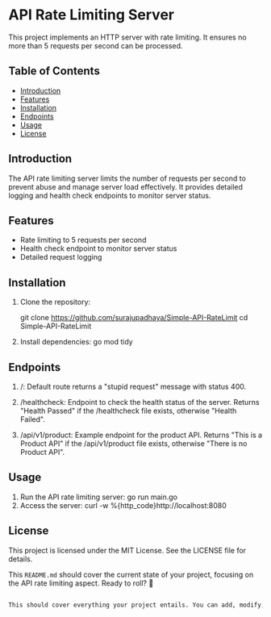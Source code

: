 # API Rate Limiting Server

This project implements an HTTP server with rate limiting. It ensures no more than 5 requests per second can be processed.

## Table of Contents
- [Introduction](#introduction)
- [Features](#features)
- [Installation](#installation)
- [Endpoints](#endpoints)
- [Usage](#usage)
- [License](#license)

## Introduction
The API rate limiting server limits the number of requests per second to prevent abuse and manage server load effectively. It provides detailed logging and health check endpoints to monitor server status.

## Features
- Rate limiting to 5 requests per second
- Health check endpoint to monitor server status
- Detailed request logging

## Installation
1. Clone the repository:

   git clone https://github.com/surajupadhaya/Simple-API-RateLimit
   cd Simple-API-RateLimit

   
2. Install dependencies:
   go mod tidy

## Endpoints
1. /: Default route returns a "stupid request" message with status 400.

2. /healthcheck: Endpoint to check the health status of the server. Returns "Health Passed" if the /healthcheck file exists, otherwise "Health Failed".

3. /api/v1/product: Example endpoint for the product API. Returns "This is a Product API" if the /api/v1/product file exists, otherwise "There is no Product API".

## Usage
1. Run the API rate limiting server:
   go run main.go
2. Access the server:
   curl -w %{http_code}http://localhost:8080
   



## License
This project is licensed under the MIT License. See the LICENSE file for details.

This `README.md` should cover the current state of your project, focusing on the API rate limiting aspect. Ready to roll? 🚀
```markdown

This should cover everything your project entails. You can add, modify, or remove sections as needed. 🚀
